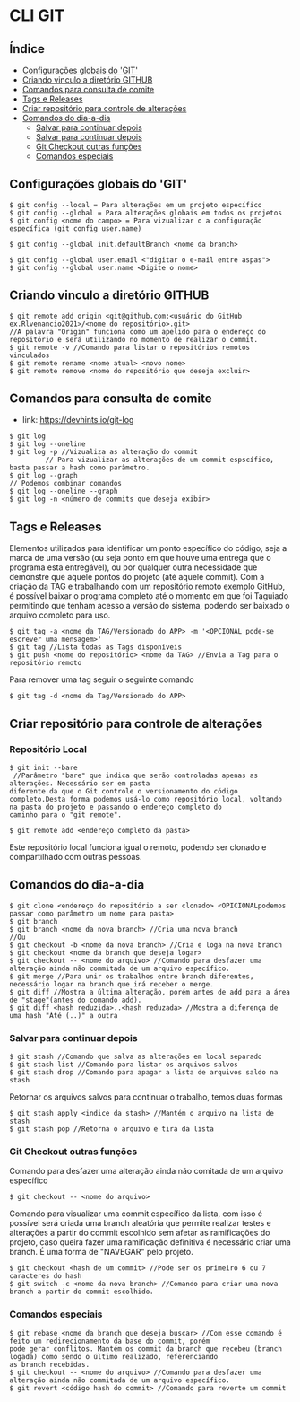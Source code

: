 # CLI GIT

## Índice

- [Configurações globais do 'GIT'](#configurações-globais-do-git)
- [Criando vinculo a diretório GITHUB](#criando-vinculo-a-diretório-github)
- [Comandos para consulta de comite](#comandos-para-consulta-de-comite)
- [Tags e Releases](#tags-e-releases)
- [Criar repositório para controle de alterações](#criar-repositório-para-controle-de-alterações)
- [Comandos do dia-a-dia](#comandos-do-dia-a-dia)
  - [Salvar para continuar depois](#salvar-para-continuar-depois)
  - [Salvar para continuar depois](#salvar-para-continuar-depois)
  - [Git Checkout outras funções](#git-checkout-outras-funções)
  - [Comandos especiais](#comandos-especiais)

## Configurações globais do 'GIT'

```
$ git config --local = Para alterações em um projeto específico
$ git config --global = Para alterações globais em todos os projetos
$ git config <nome do campo> = Para vizualizar o a configuração específica (git config user.name)

$ git config --global init.defaultBranch <nome da branch>

$ git config --global user.email <"digitar o e-mail entre aspas">
$ git config --global user.name <Digite o nome>
```


## Criando vinculo a diretório GITHUB

```
$ git remote add origin <git@github.com:<usuário do GitHub ex.Rlvenancio2021>/<nome do repositório>.git> 
//A palavra "Origin" funciona como um apelido para o endereço do repositório e será utilizando no momento de realizar o commit.
$ git remote -v //Comando para listar o repositórios remotos vinculados
$ git remote rename <nome atual> <novo nome>
$ git remote remove <nome do repositório que deseja excluir>
```


## Comandos para consulta de comite

 - link: https://devhints.io/git-log
```
$ git log
$ git log --oneline
$ git log -p //Vizualiza as alteração do commit
	     // Para vizualizar as alterações de um commit espscífico, basta passar a hash como parâmetro.
$ git log --graph
// Podemos combinar comandos
$ git log --oneline --graph
$ git log -n <número de commits que deseja exibir>
```

## Tags e Releases

Elementos utilizados para identificar um ponto específico do código, seja a marca de uma versão (ou seja ponto em que houve uma 
entrega que o programa esta entregável), ou por qualquer outra necessidade que demonstre que aquele pontos do projeto (até 
aquele commit).
Com a criação da TAG e trabalhando com um repositório remoto exemplo GitHub, é possível baixar o programa completo até o momento 
em que foi Taguiado permitindo que tenham acesso a versão do sistema, podendo ser baixado o arquivo completo para uso.

```
$ git tag -a <nome da TAG/Versionado do APP> -m '<OPCIONAL pode-se escrever uma mensagem>'
$ git tag //Lista todas as Tags disponíveis
$ git push <nome do repositório> <nome da TAG> //Envia a Tag para o repositório remoto  
```

Para remover uma tag seguir o seguinte comando
```
$ git tag -d <nome da Tag/Versionado do APP>
```

## Criar repositório para controle de alterações

### Repositório Local

```
$ git init --bare
 //Parâmetro "bare" que indica que serão controladas apenas as alterações. Necessário ser em pasta 
diferente da que o Git controle o versionamento do código completo.Desta forma podemos usá-lo como repositório local, voltando na pasta do projeto e passando o endereço completo do 
caminho para o "git remote".

$ git remote add <endereço completo da pasta>
```

Este repositório local funciona igual o remoto, podendo ser clonado e compartilhado com outras pessoas.


## Comandos do dia-a-dia

```
$ git clone <endereço do repositório a ser clonado> <OPICIONALpodemos passar como parâmetro um nome para pasta>
$ git branch
$ git branch <nome da nova branch> //Cria uma nova branch
//Ou
$ git checkout -b <nome da nova branch> //Cria e loga na nova branch
$ git checkout <nome da branch que deseja logar>
$ git checkout -- <nome do arquivo> //Comando para desfazer uma alteração ainda não commitada de um arquivo específico.
$ git merge //Para unir os trabalhos entre branch diferentes, necessário logar na branch que irá receber o merge.
$ git diff //Mostra a última alteração, porém antes de add para a área de "stage"(antes do comando add).
$ git diff <hash reduzida>..<hash reduzada> //Mostra a diferença de uma hash "Até (..)" a outra
```

### Salvar para continuar depois
```
$ git stash //Comando que salva as alterações em local separado
$ git stash list //Comando para listar os arquivos salvos
$ git stash drop //Comando para apagar a lista de arquivos saldo na stash
```
Retornar os arquivos salvos para continuar o trabalho, temos duas formas
```
$ git stash apply <indice da stash> //Mantém o arquivo na lista de stash
$ git stash pop //Retorna o arquivo e tira da lista
```

### Git Checkout outras funções

Comando para desfazer uma alteração ainda não comitada de um arquivo específico
```
$ git checkout -- <nome do arquivo>
```

Comando para visualizar uma commit específico da lista, com isso é possível será criada uma branch aleatória que 
permite realizar testes e alterações a partir do commit escolhido sem afetar as ramificações do projeto, caso queira fazer uma 
ramificação definitiva é necessário criar uma branch. É uma forma de "NAVEGAR" pelo projeto.
```
$ git checkout <hash de um commit> //Pode ser os primeiro 6 ou 7 caracteres do hash
$ git switch -c <nome da nova branch> //Comando para criar uma nova branch a partir do commit escolhido.
```


### Comandos especiais
```
$ git rebase <nome da branch que deseja buscar> //Com esse comando é feito um redirecionamento da base do commit, porém 
pode gerar conflitos. Mantém os commit da branch que recebeu (branch logada) como sendo o último realizado, referenciando 
as branch recebidas.
$ git checkout -- <nome do arquivo> //Comando para desfazer uma alteração ainda não commitada de um arquivo específico.
$ git revert <código hash do commit> //Comando para reverte um commit
```

